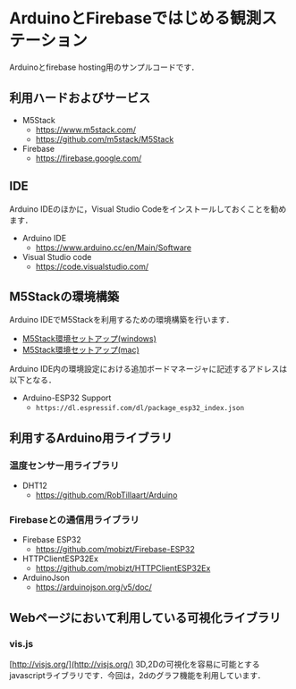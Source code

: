 # ArduinoとFirebaseではじめる観測ステーション


Arduinoとfirebase hosting用のサンプルコードです．


## 利用ハードおよびサービス

- M5Stack
  - https://www.m5stack.com/
  - https://github.com/m5stack/M5Stack
- Firebase
  - https://firebase.google.com/


## IDE

Arduino IDEのほかに，Visual Studio Codeをインストールしておくことを勧めます．

- Arduino IDE
  - https://www.arduino.cc/en/Main/Software
- Visual Studio code
  - https://code.visualstudio.com/


## M5Stackの環境構築

Arduino IDEでM5Stackを利用するための環境構築を行います．

- [M5Stack環境セットアップ(windows)](https://docs.m5stack.com/#/en/quick_start/m5core/m5stack_core_get_started_Arduino_Windows?id=step1-download-arduino-esp32-support)
- [M5Stack環境セットアップ(mac)](https://docs.m5stack.com/#/en/quick_start/m5core/m5stack_core_get_started_Arduino_MacOS)

Arduino IDE内の環境設定における追加ボードマネージャに記述するアドレスは以下となる．

- Arduino-ESP32 Support
  - `https://dl.espressif.com/dl/package_esp32_index.json`


## 利用するArduino用ライブラリ


### 温度センサー用ライブラリ

- DHT12
  - https://github.com/RobTillaart/Arduino

### Firebaseとの通信用ライブラリ

- Firebase ESP32
  - https://github.com/mobizt/Firebase-ESP32
- HTTPClientESP32Ex
  - https://github.com/mobizt/HTTPClientESP32Ex
- ArduinoJson
  - https://arduinojson.org/v5/doc/
  

## Webページにおいて利用している可視化ライブラリ

### vis.js

[http://visjs.org/](http://visjs.org/) 3D,2Dの可視化を容易に可能とするjavascriptライブラリです．今回は，2dのグラフ機能を利用しています．